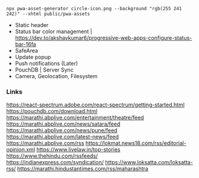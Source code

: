 ```
npx pwa-asset-generator circle-icon.png --background "rgb(255 241 242)" --xhtml public/pwa-assets
```

- Static header
- Status bar color management | https://dev.to/akshaykumar6/progressive-web-apps-configure-status-bar-16fa
- SafeArea
- Update popup
- Push notifications (Later)
- PouchDB | Server Sync
- Camera, Geolocation, Filesystem


### Links
https://react-spectrum.adobe.com/react-spectrum/getting-started.html
https://pouchdb.com/download.html
https://marathi.abplive.com/entertainment/theatre/feed
https://marathi.abplive.com/news/satara/feed
https://marathi.abplive.com/news/pune/feed
https://marathi.abplive.com/latest-news/feed
https://marathi.abplive.com/rss
https://lokmat.news18.com/rss/editorial-opinion.xml
https://www.livelaw.in/top-stories
https://www.thehindu.com/rssfeeds/
https://indianexpress.com/syndication/
https://www.loksatta.com/loksatta-rss/
https://marathi.hindustantimes.com/rss/maharashtra